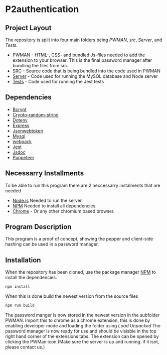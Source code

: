 # P2authentication
 
 ## Project Layout
 The repository is split into four main folders being *PWMAN*, *src*, *Server*, and *Tests*.
 - [PWMAN](PWMAN) - HTML-, CSS- and bundled Js-files needed to add the extension to your browser. This is the final password manager after bundling the files from src..
 - [SRC](src) - Source code that is being bundled into the code used in PWMAN 
 - [Server](Server) - Code used for running the MySQL database and Node server 
 - [Tests](tests) - Code used for running the Jest tests

 ## Dependencies
  - [Bcrypt](https://www.npmjs.com/package/bcrypt)
  - [Crypto-random-string](https://www.npmjs.com/package/crypto-random-string) 
  - [Dotenv](https://www.npmjs.com/package/dotenv)
  - [Express](https://www.npmjs.com/package/express)
  - [Jsonwebtoken](https://www.npmjs.com/package/jsonwebtoken) 
  - [Mysql](https://www.npmjs.com/package/mysql)
  - [webpack](https://www.npmjs.com/package/webpack)
  - [Jest](https://www.npmjs.com/package/jest) 
  - [Jsdoc](https://www.npmjs.com/package/jsdoc) 
  - [Puppeteer](https://www.npmjs.com/package/puppeteer)

 ## Necessarry Installments
  To be able to run this program there are 2 neccessarry instalments that are needed 
   - [Node.js](https://nodejs.org/) Needed to run the server. 
   - [NPM](https://www.npmjs.com/) Needed to install all dependencies.
   - [Chrome](https://www.google.com/chrome/) - Or any other chromium based browser. 
 ## Program Description 
 This program is a proof of concept, showing the pepper and client-side hashing can be used in a password manager.
 ## Installation
 When the repository has been cloned, use the package manager [NPM](https://www.npmjs.com/get-npm) to install the dependencies.
 ```bash
 npm install 
 ```
 When this is done build the newest version from the source files
 ```bash
 npm run build 
 ```
 The password manger is now stored in the newest version in the subfolder PWMAN.
 Import this to chrome as a chrome extension, this is done by enabling developer mode and loading the folder using *Load Unpacked*
 The password manager is now ready for use and should be visisble in the top right hand corner of the extensions tabs.
 The extension can be opened by clicking the PWMan icon.(Make sure the server is up and running. if it isnt, please contact us.)



